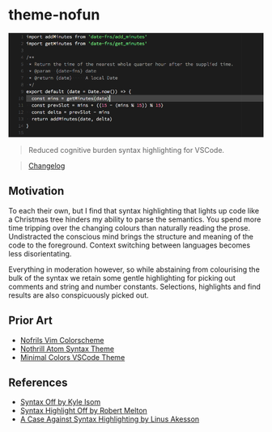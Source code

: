 # theme-nofun

![screenshot](https://raw.githubusercontent.com/jedrichards/theme-nofun/master/screenshot.png)

> Reduced cognitive burden syntax highlighting for VSCode.

> [Changelog](./CHANGELOG.md)

## Motivation

To each their own, but I find that syntax highlighting that lights up code like a Christmas tree hinders my ability to parse the semantics. You spend more time tripping over the changing colours than naturally reading the prose. Undistracted the conscious mind brings the structure and meaning of the code to the foreground. Context switching between languages becomes less disorientating.

Everything in moderation however, so while abstaining from colourising the bulk of the syntax we retain some gentle highlighting for picking out comments and string and number constants. Selections, highlights and find results are also conspicuously picked out.

## Prior Art

- [Nofrils Vim Colorscheme](https://github.com/robertmeta/nofrils)
- [Nothrill Atom Syntax Theme](https://atom.io/themes/nothrill-dark-syntax)
- [Minimal Colors VSCode Theme](https://marketplace.visualstudio.com/items?itemName=andradei.minimal-colors)

## References

- [Syntax Off by Kyle Isom](http://kyleisom.net/blog/2012/10/17/syntax-off/)
- [Syntax Highlight Off by Robert Melton](https://www.robertmelton.com/2016/04/10/syntax-highlighting-off/)
- [A Case Against Syntax Highlighting by Linus Akesson](http://www.linusakesson.net/programming/syntaxhighlighting/)
